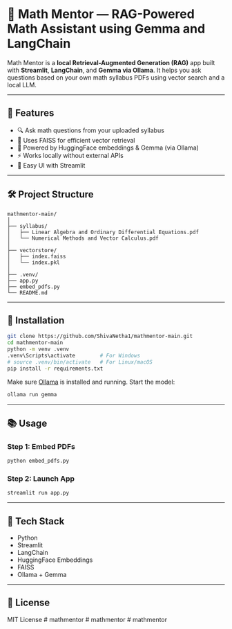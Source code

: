 
# 📘 Math Mentor — RAG-Powered Math Assistant using Gemma and LangChain

Math Mentor is a **local Retrieval-Augmented Generation (RAG)** app built with **Streamlit**, **LangChain**, and **Gemma via Ollama**. It helps you ask questions based on your own math syllabus PDFs using vector search and a local LLM.

---

## 🚀 Features

- 🔍 Ask math questions from your uploaded syllabus
- 🧠 Uses FAISS for efficient vector retrieval
- 🤖 Powered by HuggingFace embeddings & Gemma (via Ollama)
- ⚡ Works locally without external APIs
- 🧾 Easy UI with Streamlit

---

## 🛠️ Project Structure

```
mathmentor-main/
│
├── syllabus/
│   ├── Linear Algebra and Ordinary Differential Equations.pdf
│   └── Numerical Methods and Vector Calculus.pdf
│
├── vectorstore/
│   ├── index.faiss
│   └── index.pkl
│
├── .venv/
├── app.py
├── embed_pdfs.py
└── README.md
```

---

## 🔧 Installation

```bash
git clone https://github.com/ShivaNetha1/mathmentor-main.git
cd mathmentor-main
python -m venv .venv
.venv\Scripts\activate        # For Windows
# source .venv/bin/activate   # For Linux/macOS
pip install -r requirements.txt
```

Make sure [Ollama](https://ollama.com/) is installed and running. Start the model:

```bash
ollama run gemma
```

---

## 📚 Usage

### Step 1: Embed PDFs

```bash
python embed_pdfs.py
```

### Step 2: Launch App

```bash
streamlit run app.py
```

---

## 🧠 Tech Stack

- Python  
- Streamlit  
- LangChain  
- HuggingFace Embeddings  
- FAISS  
- Ollama + Gemma

---

## 📄 License

MIT License
#   m a t h m e n t o r  
 #   m a t h m e n t o r  
 #   m a t h m e n t o r  
 
